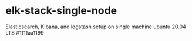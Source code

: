 # elk-stack-single-node
Elasticsearch, Kibana, and logstash setup on single machine ubuntu 20.04 LTS
#1111aa1199
